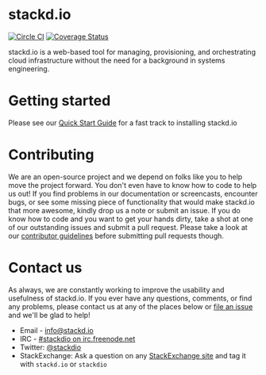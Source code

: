 # stackd.io

[![Circle CI](https://circleci.com/gh/stackdio/stackdio.svg?style=svg)](https://circleci.com/gh/stackdio/stackdio)
[![Coverage Status](https://coveralls.io/repos/stackdio/stackdio/badge.svg?branch=develop)](https://coveralls.io/r/stackdio/stackdio?branch=develop)

stackd.io is a web-based tool for managing, provisioning, and orchestrating cloud infrastructure
without the need for a background in systems engineering.

# Getting started

Please see our [Quick Start Guide](docs/quickstart.md) for a fast track to installing stackd.io


# Contributing

We are an open-source project and we depend on folks like you to help move the project forward. You don't even have to know how to code to help us out! If you find problems in our documentation or screencasts, encounter bugs, or see some missing piece of functionality that would make stackd.io that more awesome, kindly drop us a note or submit an issue. If you do know how to code and you want to get your hands dirty, take a shot at one of our outstanding issues and submit a pull request. Please take a look at our [contributor guidelines](docs/contributor_guide.md) before submitting pull requests though.

# Contact us

As always, we are constantly working to improve the usability and usefulness of stackd.io. If you ever have any questions, comments, or find any problems, please contact us at any of the places below or [file an issue](https://github.com/stackdio/stackdio/issues) and we'll be glad to help!

* Email - [info@stackd.io](mailto:info@stackd.io)
* IRC - [#stackdio on irc.freenode.net](http://webchat.freenode.net/?channels=stackdio)
* Twitter: [@stackdio](http://twitter.com/stackdio)
* StackExchange: Ask a question on any [StackExchange site](http://stackexchange.com/sites) and tag it with `stackd.io` or `stackdio`
